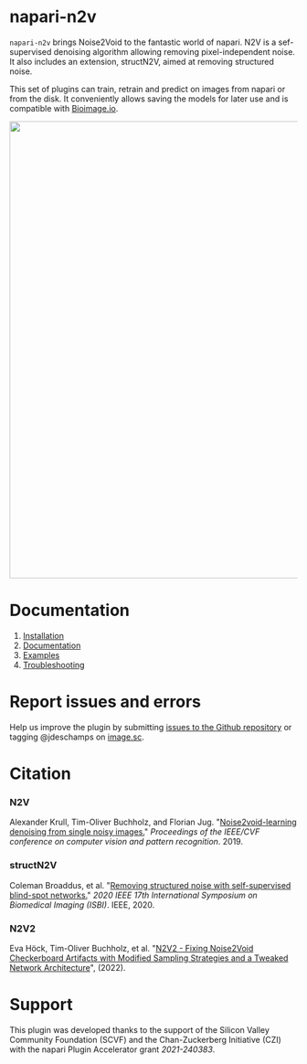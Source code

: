 # napari-n2v

`napari-n2v` brings Noise2Void to the fantastic world of napari. N2V is a sef-supervised denoising algorithm allowing 
removing pixel-independent noise. It also includes an extension, structN2V, aimed at removing structured noise.

This set of plugins can train, retrain and predict on images from napari or from the disk. It conveniently allows saving 
the models for later use and is compatible with [Bioimage.io](https://bioimage.io/#/). 


<img src="https://raw.githubusercontent.com/juglab/napari-n2v/master/docs/images/training.gif" width="800" />

# Documentation

1. [Installation](installation.md)
2. [Documentation](documentation.md)
3. [Examples](examples.md)
4. [Troubleshooting](faq.md)

# Report issues and errors

Help us improve the plugin by submitting [issues to the Github repository](https://github.com/juglab/napari-n2v/issues) 
or tagging @jdeschamps on [image.sc](https://forum.image.sc/). 

# Citation

### N2V

Alexander Krull, Tim-Oliver Buchholz, and Florian Jug. "[Noise2void-learning denoising from single noisy images.](https://ieeexplore.ieee.org/document/8954066)" 
*Proceedings of the IEEE/CVF conference on computer vision and pattern recognition*. 2019.

### structN2V

Coleman Broaddus, et al. "[Removing structured noise with self-supervised blind-spot networks.](https://ieeexplore.ieee.org/document/9098336)" *2020 IEEE 17th 
International Symposium on Biomedical Imaging (ISBI)*. IEEE, 2020.

### N2V2

Eva Höck, Tim-Oliver Buchholz, et al. "[N2V2 - Fixing Noise2Void Checkerboard Artifacts with Modified Sampling Strategies and a Tweaked Network Architecture](https://openreview.net/forum?id=IZfQYb4lHVq)", (2022).


# Support 

This plugin was developed thanks to the support of the Silicon Valley Community Foundation (SCVF) and the 
Chan-Zuckerberg Initiative (CZI) with the napari Plugin Accelerator grant _2021-240383_.